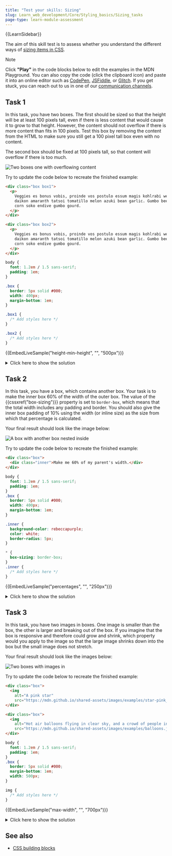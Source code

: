 ```yaml
---
title: "Test your skills: Sizing"
slug: Learn_web_development/Core/Styling_basics/Sizing_tasks
page-type: learn-module-assessment
---
```


{{LearnSidebar}}

The aim of this skill test is to assess whether you understand the different ways of [sizing items in CSS](/en-US/docs/Learn/CSS/Building_blocks/Sizing_items_in_CSS).

> [!NOTE]
> Click **"Play"** in the code blocks below to edit the examples in the MDN Playground.
> You can also copy the code (click the clipboard icon) and paste it into an online editor such as [CodePen](https://codepen.io/), [JSFiddle](https://jsfiddle.net/), or [Glitch](https://glitch.com/).
> If you get stuck, you can reach out to us in one of our [communication channels](/en-US/docs/MDN/Community/Communication_channels).

## Task 1

In this task, you have two boxes. The first should be sized so that the height will be at least 100 pixels tall, even if there is less content that would cause it to grow to that height. However, the content should not overflow if there is more content than fits in 100 pixels. Test this box by removing the content from the HTML to make sure you still get a 100 pixel tall box even with no content.

The second box should be fixed at 100 pixels tall, so that content will overflow if there is too much.

![Two boxes one with overflowing content](mdn-sizing-height-min-height.png)

Try to update the code below to recreate the finished example:

```html live-sample___height-min-height
<div class="box box1">
  <p>
    Veggies es bonus vobis, proinde vos postulo essum magis kohlrabi welsh onion
    daikon amaranth tatsoi tomatillo melon azuki bean garlic. Gumbo beet greens
    corn soko endive gumbo gourd.
  </p>
</div>

<div class="box box2">
  <p>
    Veggies es bonus vobis, proinde vos postulo essum magis kohlrabi welsh onion
    daikon amaranth tatsoi tomatillo melon azuki bean garlic. Gumbo beet greens
    corn soko endive gumbo gourd.
  </p>
</div>
```

```css hidden live-sample___height-min-height
body {
  font: 1.2em / 1.5 sans-serif;
  padding: 1em;
}

.box {
  border: 5px solid #000;
  width: 400px;
  margin-bottom: 1em;
}
```

```css live-sample___height-min-height
.box1 {
  /* Add styles here */
}

.box2 {
  /* Add styles here */
}
```

{{EmbedLiveSample("height-min-height", "", "500px")}}

<details>
<summary>Click here to show the solution</summary>

There are two boxes, the first should be given a minimum height, in which case it will expand to take the additional content but if you remove some content, the box will be at least as tall as the `min-height`. The second is given a fixed height which will cause content to overflow.

```css
.box1 {
  min-height: 100px;
}

.box2 {
  height: 100px;
}
```

</details>

## Task 2

In this task, you have a box, which contains another box. Your task is to make the inner box 60% of the width of the outer box. The value of the {{cssxref("box-sizing")}} property is set to `border-box`, which means that the total width includes any padding and border. You should also give the inner box padding of 10% using the width (or inline size) as the size from which that percentage is calculated.

Your final result should look like the image below:

![A box with another box nested inside](mdn-sizing-percentages.png)

Try to update the code below to recreate the finished example:

```html live-sample___percentages
<div class="box">
  <div class="inner">Make me 60% of my parent's width.</div>
</div>
```

```css hidden live-sample___percentages
body {
  font: 1.2em / 1.5 sans-serif;
  padding: 1em;
}
.box {
  border: 5px solid #000;
  width: 400px;
  margin-bottom: 1em;
}

.inner {
  background-color: rebeccapurple;
  color: white;
  border-radius: 5px;
}
```

```css live-sample___percentages
* {
  box-sizing: border-box;
}
.inner {
  /* Add styles here */
}
```

{{EmbedLiveSample("percentages", "", "250px")}}

<details>
<summary>Click here to show the solution</summary>

Make the box 60% of the container and give it 10% of padding on all sides.
All elements already have `box-sizing: border-box` to save you from worrying about which width you are using:

```css
* {
  box-sizing: border-box;
}
.inner {
  width: 60%;
  padding: 10%;
}
```

</details>

## Task 3

In this task, you have two images in boxes. One image is smaller than the box, the other is larger and breaking out of the box. If you imagine that the box is responsive and therefore could grow and shrink, which property would you apply to the image so that the large image shrinks down into the box but the small image does not stretch.

Your final result should look like the images below:

![Two boxes with images in](mdn-sizing-max-width.png)

Try to update the code below to recreate the finished example:

```html live-sample___max-width
<div class="box">
  <img
    alt="A pink star"
    src="https://mdn.github.io/shared-assets/images/examples/star-pink_256x256.png" />
</div>

<div class="box">
  <img
    alt="Hot air balloons flying in clear sky, and a crowd of people in the foreground"
    src="https://mdn.github.io/shared-assets/images/examples/balloons.jpg" />
</div>
```

```css hidden live-sample___max-width
body {
  font: 1.2em / 1.5 sans-serif;
  padding: 1em;
}
.box {
  border: 5px solid #000;
  margin-bottom: 1em;
  width: 500px;
}
```

```css live-sample___max-width
img {
  /* Add styles here */
}
```

{{EmbedLiveSample("max-width", "", "700px")}}

<details>
<summary>Click here to show the solution</summary>

The example has an image which is breaking out of the box and one which is smaller than the box, you need to use `max-width` set to 100% to cause the larger image to grow only as large as the box. If you use `width: 100%`, the small image will stretch.

```css
img {
  max-width: 100%;
}
```

</details>

## See also

- [CSS building blocks](/en-US/docs/Learn/CSS/Building_blocks)
